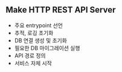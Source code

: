 ## Make HTTP REST API Server

- 주요 entrypoint 선언
- 추적, 로깅 초기화
- DB 연결 생성 및 초기화
- 필요한 DB 마이그레이션 실행
- API 경로 정의
- 서비스 자체 시작
